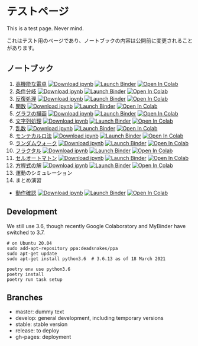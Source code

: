 # テストページ

This is a test page. Never mind.

<!-- textlint-disable ja-technical-writing/no-mix-dearu-desumasu -->

これはテスト用のページであり、ノートブックの内容は公開前に変更されることがあります。

<!-- textlint-enable -->

## ノートブック

1. [高機能な電卓](https://nbviewer.jupyter.org/github/tueda/PS2021SS/blob/develop/notebooks/01_%E9%AB%98%E6%A9%9F%E8%83%BD%E3%81%AA%E9%9B%BB%E5%8D%93.ipynb) [![Download ipynb](https://img.shields.io/badge/download-ipynb-brightgreen.svg?logo=jupyter)](https://raw.githubusercontent.com/tueda/PS2021SS/develop/notebooks/01_%E9%AB%98%E6%A9%9F%E8%83%BD%E3%81%AA%E9%9B%BB%E5%8D%93.ipynb) [![Launch Binder](https://mybinder.org/badge_logo.svg)](https://mybinder.org/v2/gh/tueda/PS2021SS/develop?filepath=notebooks/01_%E9%AB%98%E6%A9%9F%E8%83%BD%E3%81%AA%E9%9B%BB%E5%8D%93.ipynb) [![Open In Colab](https://colab.research.google.com/assets/colab-badge.svg)](https://colab.research.google.com/github/tueda/PS2021SS/blob/develop/notebooks/01_%E9%AB%98%E6%A9%9F%E8%83%BD%E3%81%AA%E9%9B%BB%E5%8D%93.ipynb?hl=ja)
1. [条件分岐](https://nbviewer.jupyter.org/github/tueda/PS2021SS/blob/develop/notebooks/02_%E6%9D%A1%E4%BB%B6%E5%88%86%E5%B2%90.ipynb) [![Download ipynb](https://img.shields.io/badge/download-ipynb-brightgreen.svg?logo=jupyter)](https://raw.githubusercontent.com/tueda/PS2021SS/develop/notebooks/02_%E6%9D%A1%E4%BB%B6%E5%88%86%E5%B2%90.ipynb) [![Launch Binder](https://mybinder.org/badge_logo.svg)](https://mybinder.org/v2/gh/tueda/PS2021SS/develop?filepath=notebooks/02_%E6%9D%A1%E4%BB%B6%E5%88%86%E5%B2%90.ipynb) [![Open In Colab](https://colab.research.google.com/assets/colab-badge.svg)](https://colab.research.google.com/github/tueda/PS2021SS/blob/develop/notebooks/02_%E6%9D%A1%E4%BB%B6%E5%88%86%E5%B2%90.ipynb?hl=ja)
1. [反復処理](https://nbviewer.jupyter.org/github/tueda/PS2021SS/blob/develop/notebooks/03_%E5%8F%8D%E5%BE%A9%E5%87%A6%E7%90%86.ipynb) [![Download ipynb](https://img.shields.io/badge/download-ipynb-brightgreen.svg?logo=jupyter)](https://raw.githubusercontent.com/tueda/PS2021SS/develop/notebooks/03_%E5%8F%8D%E5%BE%A9%E5%87%A6%E7%90%86.ipynb) [![Launch Binder](https://mybinder.org/badge_logo.svg)](https://mybinder.org/v2/gh/tueda/PS2021SS/develop?filepath=notebooks/03_%E5%8F%8D%E5%BE%A9%E5%87%A6%E7%90%86.ipynb) [![Open In Colab](https://colab.research.google.com/assets/colab-badge.svg)](https://colab.research.google.com/github/tueda/PS2021SS/blob/develop/notebooks/03_%E5%8F%8D%E5%BE%A9%E5%87%A6%E7%90%86.ipynb?hl=ja)
1. [関数](https://nbviewer.jupyter.org/github/tueda/PS2021SS/blob/develop/notebooks/04_%E9%96%A2%E6%95%B0.ipynb) [![Download ipynb](https://img.shields.io/badge/download-ipynb-brightgreen.svg?logo=jupyter)](https://raw.githubusercontent.com/tueda/PS2021SS/develop/notebooks/04_%E9%96%A2%E6%95%B0.ipynb) [![Launch Binder](https://mybinder.org/badge_logo.svg)](https://mybinder.org/v2/gh/tueda/PS2021SS/develop?filepath=notebooks/04_%E9%96%A2%E6%95%B0.ipynb) [![Open In Colab](https://colab.research.google.com/assets/colab-badge.svg)](https://colab.research.google.com/github/tueda/PS2021SS/blob/develop/notebooks/04_%E9%96%A2%E6%95%B0.ipynb?hl=ja)
1. [グラフの描画](https://nbviewer.jupyter.org/github/tueda/PS2021SS/blob/develop/notebooks/05_%E3%82%B0%E3%83%A9%E3%83%95%E3%81%AE%E6%8F%8F%E7%94%BB.ipynb) [![Download ipynb](https://img.shields.io/badge/download-ipynb-brightgreen.svg?logo=jupyter)](https://raw.githubusercontent.com/tueda/PS2021SS/develop/notebooks/05_%E3%82%B0%E3%83%A9%E3%83%95%E3%81%AE%E6%8F%8F%E7%94%BB.ipynb) [![Launch Binder](https://mybinder.org/badge_logo.svg)](https://mybinder.org/v2/gh/tueda/PS2021SS/develop?filepath=notebooks/05_%E3%82%B0%E3%83%A9%E3%83%95%E3%81%AE%E6%8F%8F%E7%94%BB.ipynb) [![Open In Colab](https://colab.research.google.com/assets/colab-badge.svg)](https://colab.research.google.com/github/tueda/PS2021SS/blob/develop/notebooks/05_%E3%82%B0%E3%83%A9%E3%83%95%E3%81%AE%E6%8F%8F%E7%94%BB.ipynb?hl=ja)
1. [文字列処理](https://nbviewer.jupyter.org/github/tueda/PS2021SS/blob/develop/notebooks/06_%E6%96%87%E5%AD%97%E5%88%97%E5%87%A6%E7%90%86.ipynb) [![Download ipynb](https://img.shields.io/badge/download-ipynb-brightgreen.svg?logo=jupyter)](https://raw.githubusercontent.com/tueda/PS2021SS/develop/notebooks/06_%E6%96%87%E5%AD%97%E5%88%97%E5%87%A6%E7%90%86.ipynb) [![Launch Binder](https://mybinder.org/badge_logo.svg)](https://mybinder.org/v2/gh/tueda/PS2021SS/develop?filepath=notebooks/06_%E6%96%87%E5%AD%97%E5%88%97%E5%87%A6%E7%90%86.ipynb) [![Open In Colab](https://colab.research.google.com/assets/colab-badge.svg)](https://colab.research.google.com/github/tueda/PS2021SS/blob/develop/notebooks/06_%E6%96%87%E5%AD%97%E5%88%97%E5%87%A6%E7%90%86.ipynb?hl=ja)
1. [乱数](https://nbviewer.jupyter.org/github/tueda/PS2021SS/blob/develop/notebooks/07_%E4%B9%B1%E6%95%B0.ipynb) [![Download ipynb](https://img.shields.io/badge/download-ipynb-brightgreen.svg?logo=jupyter)](https://raw.githubusercontent.com/tueda/PS2021SS/develop/notebooks/07_%E4%B9%B1%E6%95%B0.ipynb) [![Launch Binder](https://mybinder.org/badge_logo.svg)](https://mybinder.org/v2/gh/tueda/PS2021SS/develop?filepath=notebooks/07_%E4%B9%B1%E6%95%B0.ipynb) [![Open In Colab](https://colab.research.google.com/assets/colab-badge.svg)](https://colab.research.google.com/github/tueda/PS2021SS/blob/develop/notebooks/07_%E4%B9%B1%E6%95%B0.ipynb?hl=ja)
1. [モンテカルロ法](https://nbviewer.jupyter.org/github/tueda/PS2021SS/blob/develop/notebooks/08_%E3%83%A2%E3%83%B3%E3%83%86%E3%82%AB%E3%83%AB%E3%83%AD%E6%B3%95.ipynb) [![Download ipynb](https://img.shields.io/badge/download-ipynb-brightgreen.svg?logo=jupyter)](https://raw.githubusercontent.com/tueda/PS2021SS/develop/notebooks/08_%E3%83%A2%E3%83%B3%E3%83%86%E3%82%AB%E3%83%AB%E3%83%AD%E6%B3%95.ipynb) [![Launch Binder](https://mybinder.org/badge_logo.svg)](https://mybinder.org/v2/gh/tueda/PS2021SS/develop?filepath=notebooks/08_%E3%83%A2%E3%83%B3%E3%83%86%E3%82%AB%E3%83%AB%E3%83%AD%E6%B3%95.ipynb) [![Open In Colab](https://colab.research.google.com/assets/colab-badge.svg)](https://colab.research.google.com/github/tueda/PS2021SS/blob/develop/notebooks/08_%E3%83%A2%E3%83%B3%E3%83%86%E3%82%AB%E3%83%AB%E3%83%AD%E6%B3%95.ipynb?hl=ja)
1. [ランダムウォーク](https://nbviewer.jupyter.org/github/tueda/PS2021SS/blob/develop/notebooks/09_%E3%83%A9%E3%83%B3%E3%83%80%E3%83%A0%E3%82%A6%E3%82%A9%E3%83%BC%E3%82%AF.ipynb) [![Download ipynb](https://img.shields.io/badge/download-ipynb-brightgreen.svg?logo=jupyter)](https://raw.githubusercontent.com/tueda/PS2021SS/develop/notebooks/09_%E3%83%A9%E3%83%B3%E3%83%80%E3%83%A0%E3%82%A6%E3%82%A9%E3%83%BC%E3%82%AF.ipynb) [![Launch Binder](https://mybinder.org/badge_logo.svg)](https://mybinder.org/v2/gh/tueda/PS2021SS/develop?filepath=notebooks/09_%E3%83%A9%E3%83%B3%E3%83%80%E3%83%A0%E3%82%A6%E3%82%A9%E3%83%BC%E3%82%AF.ipynb) [![Open In Colab](https://colab.research.google.com/assets/colab-badge.svg)](https://colab.research.google.com/github/tueda/PS2021SS/blob/develop/notebooks/09_%E3%83%A9%E3%83%B3%E3%83%80%E3%83%A0%E3%82%A6%E3%82%A9%E3%83%BC%E3%82%AF.ipynb?hl=ja)
1. [フラクタル](https://nbviewer.jupyter.org/github/tueda/PS2021SS/blob/develop/notebooks/10_%E3%83%95%E3%83%A9%E3%82%AF%E3%82%BF%E3%83%AB.ipynb) [![Download ipynb](https://img.shields.io/badge/download-ipynb-brightgreen.svg?logo=jupyter)](https://raw.githubusercontent.com/tueda/PS2021SS/develop/notebooks/10_%E3%83%95%E3%83%A9%E3%82%AF%E3%82%BF%E3%83%AB.ipynb) [![Launch Binder](https://mybinder.org/badge_logo.svg)](https://mybinder.org/v2/gh/tueda/PS2021SS/develop?filepath=notebooks/10_%E3%83%95%E3%83%A9%E3%82%AF%E3%82%BF%E3%83%AB.ipynb) [![Open In Colab](https://colab.research.google.com/assets/colab-badge.svg)](https://colab.research.google.com/github/tueda/PS2021SS/blob/develop/notebooks/10_%E3%83%95%E3%83%A9%E3%82%AF%E3%82%BF%E3%83%AB.ipynb?hl=ja)
1. [セルオートマトン](https://nbviewer.jupyter.org/github/tueda/PS2021SS/blob/develop/notebooks/11_%E3%82%BB%E3%83%AB%E3%82%AA%E3%83%BC%E3%83%88%E3%83%9E%E3%83%88%E3%83%B3.ipynb) [![Download ipynb](https://img.shields.io/badge/download-ipynb-brightgreen.svg?logo=jupyter)](https://raw.githubusercontent.com/tueda/PS2021SS/develop/notebooks/11_%E3%82%BB%E3%83%AB%E3%82%AA%E3%83%BC%E3%83%88%E3%83%9E%E3%83%88%E3%83%B3.ipynb) [![Launch Binder](https://mybinder.org/badge_logo.svg)](https://mybinder.org/v2/gh/tueda/PS2021SS/develop?filepath=notebooks/11_%E3%82%BB%E3%83%AB%E3%82%AA%E3%83%BC%E3%83%88%E3%83%9E%E3%83%88%E3%83%B3.ipynb) [![Open In Colab](https://colab.research.google.com/assets/colab-badge.svg)](https://colab.research.google.com/github/tueda/PS2021SS/blob/develop/notebooks/11_%E3%82%BB%E3%83%AB%E3%82%AA%E3%83%BC%E3%83%88%E3%83%9E%E3%83%88%E3%83%B3.ipynb?hl=ja)
1. [方程式の解](https://nbviewer.jupyter.org/github/tueda/PS2021SS/blob/develop/notebooks/12_%E6%96%B9%E7%A8%8B%E5%BC%8F%E3%81%AE%E8%A7%A3.ipynb) [![Download ipynb](https://img.shields.io/badge/download-ipynb-brightgreen.svg?logo=jupyter)](https://raw.githubusercontent.com/tueda/PS2021SS/develop/notebooks/12_%E6%96%B9%E7%A8%8B%E5%BC%8F%E3%81%AE%E8%A7%A3.ipynb) [![Launch Binder](https://mybinder.org/badge_logo.svg)](https://mybinder.org/v2/gh/tueda/PS2021SS/develop?filepath=notebooks/12_%E6%96%B9%E7%A8%8B%E5%BC%8F%E3%81%AE%E8%A7%A3.ipynb) [![Open In Colab](https://colab.research.google.com/assets/colab-badge.svg)](https://colab.research.google.com/github/tueda/PS2021SS/blob/develop/notebooks/12_%E6%96%B9%E7%A8%8B%E5%BC%8F%E3%81%AE%E8%A7%A3.ipynb?hl=ja)
1. 運動のシミュレーション
1. まとめ演習

- [動作確認](https://nbviewer.jupyter.org/github/tueda/PS2021SS/blob/develop/notebooks/00_%E5%8B%95%E4%BD%9C%E7%A2%BA%E8%AA%8D.ipynb) [![Download ipynb](https://img.shields.io/badge/download-ipynb-brightgreen.svg?logo=jupyter)](https://raw.githubusercontent.com/tueda/PS2021SS/develop/notebooks/00_%E5%8B%95%E4%BD%9C%E7%A2%BA%E8%AA%8D.ipynb) [![Launch Binder](https://mybinder.org/badge_logo.svg)](https://mybinder.org/v2/gh/tueda/PS2021SS/develop?filepath=notebooks/00_%E5%8B%95%E4%BD%9C%E7%A2%BA%E8%AA%8D.ipynb) [![Open In Colab](https://colab.research.google.com/assets/colab-badge.svg)](https://colab.research.google.com/github/tueda/PS2021SS/blob/develop/notebooks/00_%E5%8B%95%E4%BD%9C%E7%A2%BA%E8%AA%8D.ipynb?hl=ja)


## Development

We still use 3.6, though recently Google Colaboratory and MyBinder have switched to 3.7.
```
# on Ubuntu 20.04
sudo add-apt-repository ppa:deadsnakes/ppa
sudo apt-get update
sudo apt-get install python3.6  # 3.6.13 as of 18 March 2021

poetry env use python3.6
poetry install
poetry run task setup
```


## Branches

- master: dummy text
- develop: general development, including temporary versions
- stable: stable version
- release: to deploy
- gh-pages: deployment
